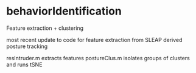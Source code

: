 # behaviorIdentification
Feature extraction + clustering

most recent update to code for feature extraction from SLEAP derived posture tracking

resIntruder.m extracts features
postureClus.m isolates groups of clusters and runs tSNE 
